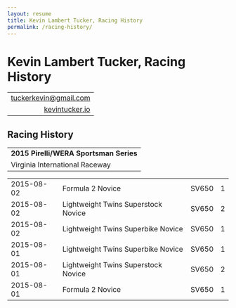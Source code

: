 ```yaml
---
layout: resume
title: Kevin Lambert Tucker, Racing History
permalink: /racing-history/
---
```


# Kevin Lambert Tucker, Racing History

|                                                                 |
|----------------------------------------------------------------:|
| [tuckerkevin@gmail.com <i class="fa fa-envelope-o"></i>][gmail] |
| [kevintucker.io <i class="fa fa-globe"></i>][kevintuckerio]     |

## <i class="fa fa-trophy"></i> Racing History

|                                        |
|----------------------------------------|
| **2015 Pirelli/WERA Sportsman Series** |
| Virginia International Raceway         |

|            |                                     |       |   |
|------------|-------------------------------------|-------|---|
| 2015-08-02 | Formula 2 Novice                    | SV650 | 1 |
| 2015-08-02 | Lightweight Twins Superstock Novice | SV650 | 2 |
| 2015-08-02 | Lightweight Twins Superbike Novice  | SV650 | 1 |
| 2015-08-01 | Lightweight Twins Superbike Novice  | SV650 | 1 |
| 2015-08-01 | Lightweight Twins Superstock Novice | SV650 | 2 |
| 2015-08-01 | Formula 2 Novice                    | SV650 | 1 |


[gmail]:         mailto://tuckerkevin@gmail.com
[kevintuckerio]: http://kevintucker.io
